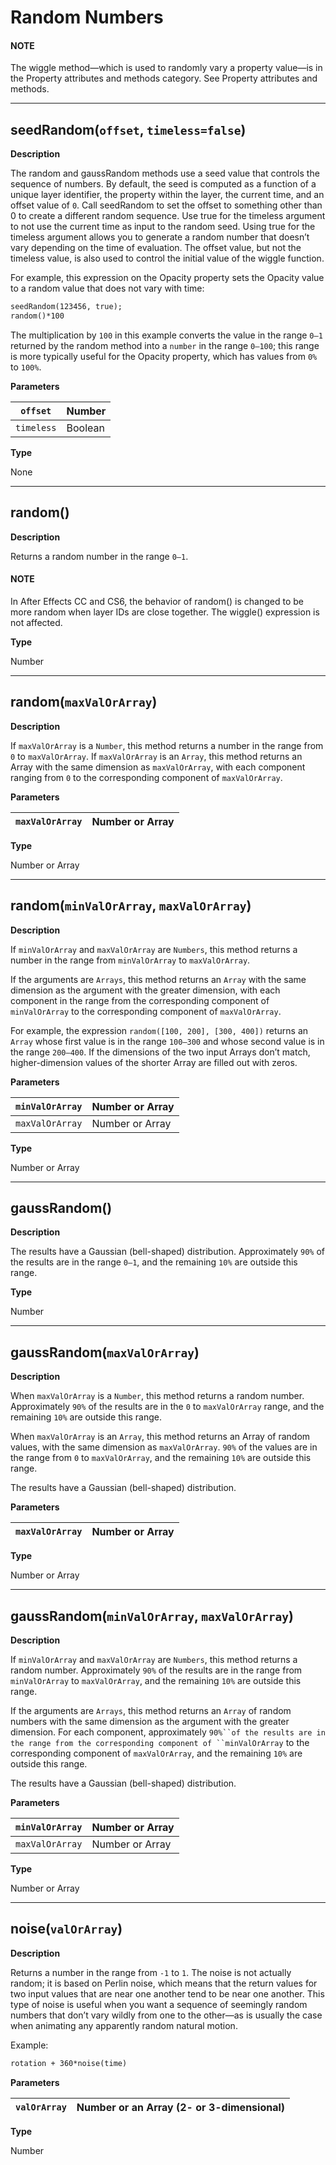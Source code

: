 # Random Numbers

#### NOTE
The wiggle method—which is used to randomly vary a property value—is in the Property attributes and methods category. See Property attributes and methods.

---

## seedRandom(`offset`, `timeless=false`)

**Description**

The random and gaussRandom methods use a seed value that controls the sequence of numbers. By default, the seed is computed as a function of a unique layer identifier, the property within the layer, the current time, and an offset value of `0`. Call seedRandom to set the offset to something other than 0 to create a different random sequence. Use true for the timeless argument to not use the current time as input to the random seed. Using true for the timeless argument allows you to generate a random number that doesn’t vary depending on the time of evaluation. The offset value, but not the timeless value, is also used to control the initial value of the wiggle function.

For example, this expression on the Opacity property sets the Opacity value to a random value that does not vary with time:

```default
seedRandom(123456, true);
random()*100
```

The multiplication by `100` in this example converts the value in the range `0–1` returned by the random method into a `number` in the range `0–100`; this range is more typically useful for the Opacity property, which has values from `0%` to `100%`.

**Parameters**

| `offset`   | Number   |
|------------|----------|
| `timeless` | Boolean  |

**Type**

None

---

## random()

**Description**

Returns a random number in the range `0–1`.

#### NOTE
In After Effects CC and CS6, the behavior of random() is changed to be more random when layer IDs are close together. The wiggle() expression is not affected.

**Type**

Number

---

## random(`maxValOrArray`)

**Description**

If `maxValOrArray` is a `Number`, this method returns a number in the range from `0` to `maxValOrArray`. If `maxValOrArray` is an `Array`, this method returns an Array with the same dimension as `maxValOrArray`, with each component ranging from `0` to the corresponding component of `maxValOrArray`.

**Parameters**

| `maxValOrArray`   | Number or Array   |
|-------------------|-------------------|

**Type**

Number or Array

---

## random(`minValOrArray`, `maxValOrArray`)

**Description**

If `minValOrArray` and `maxValOrArray` are `Numbers`, this method returns a number in the range from `minValOrArray` to `maxValOrArray`.

If the arguments are `Arrays`, this method returns an `Array` with the same dimension as the argument with the greater dimension, with each component in the range from the corresponding component of `minValOrArray` to the corresponding component of `maxValOrArray`.

For example, the expression `random([100, 200], [300, 400])` returns an `Array` whose first value is in the range `100–300` and whose second value is in the range `200–400`. If the dimensions of the two input Arrays don’t match, higher-dimension values of the shorter Array are filled out with zeros.

**Parameters**

| `minValOrArray`   | Number or Array   |
|-------------------|-------------------|
| `maxValOrArray`   | Number or Array   |

**Type**

Number or Array

---

## gaussRandom()

**Description**

The results have a Gaussian (bell-shaped) distribution. Approximately `90%` of the results are in the range `0–1`, and the remaining `10%` are outside this range.

**Type**

Number

---

## gaussRandom(`maxValOrArray`)

**Description**

When `maxValOrArray` is a `Number`, this method returns a random number. Approximately `90%` of the results are in the `0` to `maxValOrArray` range, and the remaining `10%` are outside this range.

When `maxValOrArray` is an `Array`, this method returns an Array of random values, with the same dimension as `maxValOrArray`. `90%` of the values are in the range from `0` to `maxValOrArray`, and the remaining `10%` are outside this range.

The results have a Gaussian (bell-shaped) distribution.

**Parameters**

| `maxValOrArray`   | Number or Array   |
|-------------------|-------------------|

**Type**

Number or Array

---

## gaussRandom(`minValOrArray`, `maxValOrArray`)

**Description**

If `minValOrArray` and `maxValOrArray` are `Numbers`, this method returns a random number. Approximately `90%` of the results are in the range from `minValOrArray` to `maxValOrArray`, and the remaining `10%` are outside this range.

If the arguments are `Arrays`, this method returns an `Array` of random numbers with the same dimension as the argument with the greater dimension. For each component, approximately `90%``of the results are in the range from the corresponding component of ``minValOrArray` to the corresponding component of `maxValOrArray`, and the remaining `10%` are outside this range.

The results have a Gaussian (bell-shaped) distribution.

**Parameters**

| `minValOrArray`   | Number or Array   |
|-------------------|-------------------|
| `maxValOrArray`   | Number or Array   |

**Type**

Number or Array

---

## noise(`valOrArray`)

**Description**

Returns a number in the range from `-1` to `1`. The noise is not actually random; it is based on Perlin noise, which means that the return values for two input values that are near one another tend to be near one another. This type of noise is useful when you want a sequence of seemingly random numbers that don’t vary wildly from one to the other—as is usually the case when animating any apparently random natural motion.

Example:

```default
rotation + 360*noise(time)
```

**Parameters**

| `valOrArray`   | Number or an Array (2- or 3-dimensional)   |
|----------------|--------------------------------------------|

**Type**

Number
